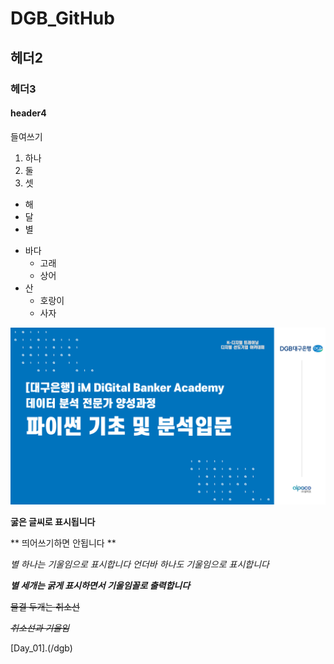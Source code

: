 # DGB_GitHub

## 헤더2

### 헤더3

#### header4

들여쓰기
  1) 하나
  2) 둘
  3) 셋

  - 해
  - 달
  - 별

  * 바다
      * 고래
      * 상어
  * 산
      * 호랑이
      * 사자
   
![DGB](/git_image.png)

**굻은 글씨로 표시됩니다**

** 띄어쓰기하면 안됩니다 **

*별 하나는 기울임으로 표시합니다*
_언더바 하나도 기울임으로 표시합니다_

***별 세개는 굵게 표시하면서 기울임꼴로 출력합니다***

~~물결 두개는 취소선~~

~~*취소선과 기울임*~~

[Day_01].(/dgb)

